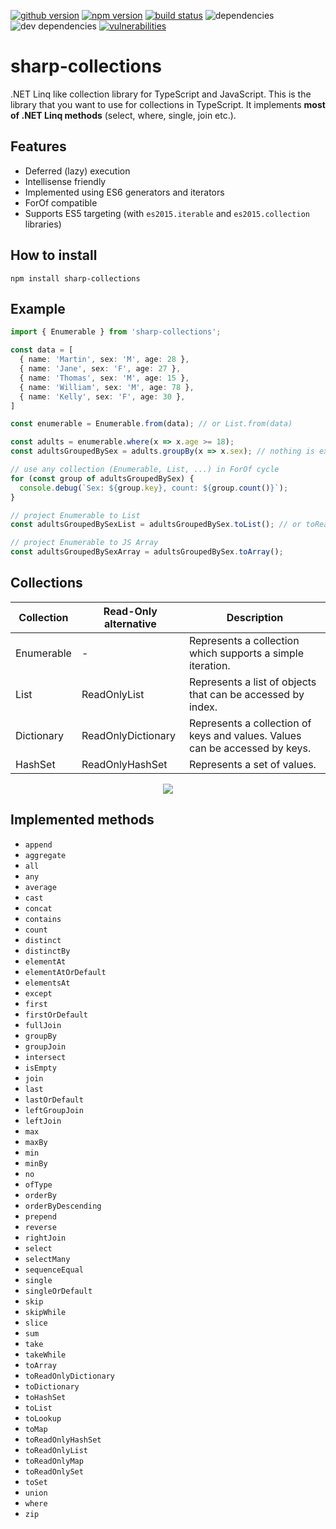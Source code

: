 [![github version](https://img.shields.io/github/package-json/v/vdolek/sharp-collections/master?label=github)](https://github.com/vdolek/sharp-collections)
[![npm version](https://img.shields.io/npm/v/sharp-collections)](https://www.npmjs.com/package/sharp-collections)
[![build status](https://img.shields.io/github/workflow/status/vdolek/sharp-collections/CI/master)](https://github.com/vdolek/sharp-collections/actions?query=workflow%3ACI)
![dependencies](https://img.shields.io/david/vdolek/sharp-collections)
![dev dependencies](https://img.shields.io/david/dev/vdolek/sharp-collections)
[![vulnerabilities](https://img.shields.io/snyk/vulnerabilities/github/vdolek/sharp-collections)](https://snyk.io/test/github/vdolek/sharp-collections)

<!---[![downloads](https://img.shields.io/npm/dt/sharp-collections)](https://www.npmjs.com/package/sharp-collections)--->

# sharp-collections
.NET Linq like collection library for TypeScript and JavaScript. This is the library that you want to use for collections in TypeScript. It implements **most of .NET Linq methods** (select, where, single, join etc.).

## Features

- Deferred (lazy) execution
- Intellisense friendly
- Implemented using ES6 generators and iterators
- ForOf compatible
- Supports ES5 targeting (with `es2015.iterable` and `es2015.collection` libraries)

## How to install

```
npm install sharp-collections
```

## Example

```typescript
import { Enumerable } from 'sharp-collections';

const data = [
  { name: 'Martin', sex: 'M', age: 28 },
  { name: 'Jane', sex: 'F', age: 27 },
  { name: 'Thomas', sex: 'M', age: 15 },
  { name: 'William', sex: 'M', age: 78 },
  { name: 'Kelly', sex: 'F', age: 30 },
]

const enumerable = Enumerable.from(data); // or List.from(data)

const adults = enumerable.where(x => x.age >= 18);
const adultsGroupedBySex = adults.groupBy(x => x.sex); // nothing is executed so far

// use any collection (Enumerable, List, ...) in ForOf cycle
for (const group of adultsGroupedBySex) {
  console.debug(`Sex: ${group.key}, count: ${group.count()}`);
}

// project Enumerable to List
const adultsGroupedBySexList = adultsGroupedBySex.toList(); // or toReadOnlyList()

// project Enumerable to JS Array
const adultsGroupedBySexArray = adultsGroupedBySex.toArray();
```

## Collections

| Collection | Read-Only alternative | Description                                                                 |
|------------|-----------------------|-----------------------------------------------------------------------------|
| Enumerable | -                     | Represents a collection which supports a simple iteration.                  |
| List       | ReadOnlyList          | Represents a list of objects that can be accessed by index.                 |
| Dictionary | ReadOnlyDictionary    | Represents a collection of keys and values. Values can be accessed by keys. |
| HashSet    | ReadOnlyHashSet       | Represents a set of values.                                                 |

<p align="center">
  <img src="https://yuml.me/vdolek/sharp-collections.svg">
</p>

## Implemented methods

- `append`
- `aggregate`
- `all`
- `any`
- `average`
- `cast`
- `concat`
- `contains`
- `count`
- `distinct`
- `distinctBy`
- `elementAt`
- `elementAtOrDefault`
- `elementsAt`
- `except`
- `first`
- `firstOrDefault`
- `fullJoin`
- `groupBy`
- `groupJoin`
- `intersect`
- `isEmpty`
- `join`
- `last`
- `lastOrDefault`
- `leftGroupJoin`
- `leftJoin`
- `max`
- `maxBy`
- `min`
- `minBy`
- `no`
- `ofType`
- `orderBy`
- `orderByDescending`
- `prepend`
- `reverse`
- `rightJoin`
- `select`
- `selectMany`
- `sequenceEqual`
- `single`
- `singleOrDefault`
- `skip`
- `skipWhile`
- `slice`
- `sum`
- `take`
- `takeWhile`
- `toArray`
- `toReadOnlyDictionary`
- `toDictionary`
- `toHashSet`
- `toList`
- `toLookup`
- `toMap`
- `toReadOnlyHashSet`
- `toReadOnlyList`
- `toReadOnlyMap`
- `toReadOnlySet`
- `toSet`
- `union`
- `where`
- `zip`
